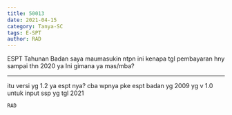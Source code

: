 ```yaml
---
title: 50013
date: 2021-04-15
category: Tanya-SC
tags: E-SPT
author: RAD
---
```


ESPT Tahunan Badan saya maumasukin ntpn ini kenapa tgl pembayaran hny sampai thn 2020 ya Ini gimana ya mas/mba?

---

itu versi yg 1.2 ya espt nya? cba wpnya pke espt badan yg 2009 yg v 1.0 untuk input ssp yg tgl 2021

`RAD`
